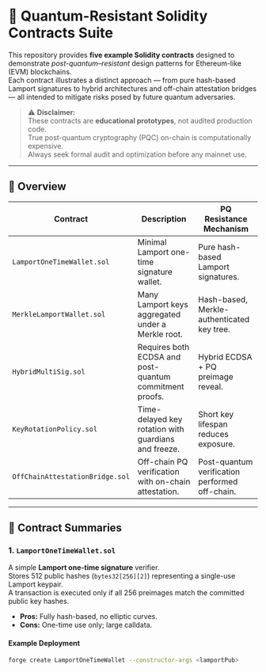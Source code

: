  # 🧠 Quantum-Resistant Solidity Contracts Suite

This repository provides **five example Solidity contracts** designed to demonstrate *post-quantum–resistant* design patterns for Ethereum-like (EVM) blockchains.  
Each contract illustrates a distinct approach — from pure hash-based Lamport signatures to hybrid architectures and off-chain attestation bridges — all intended to mitigate risks posed by future quantum adversaries.

> ⚠️ **Disclaimer:**  
> These contracts are **educational prototypes**, not audited production code.  
> True post-quantum cryptography (PQC) on-chain is computationally expensive.  
> Always seek formal audit and optimization before any mainnet use.

---

## 🧩 Overview

| Contract | Description | PQ Resistance Mechanism |
|-----------|--------------|--------------------------|
| `LamportOneTimeWallet.sol` | Minimal Lamport one-time signature wallet. | Pure hash-based Lamport signatures. |
| `MerkleLamportWallet.sol` | Many Lamport keys aggregated under a Merkle root. | Hash-based, Merkle-authenticated key tree. |
| `HybridMultiSig.sol` | Requires both ECDSA and post-quantum commitment proofs. | Hybrid ECDSA + PQ preimage reveal. |
| `KeyRotationPolicy.sol` | Time-delayed key rotation with guardians and freeze. | Short key lifespan reduces exposure. |
| `OffChainAttestationBridge.sol` | Off-chain PQ verification with on-chain attestation. | Post-quantum verification performed off-chain. |

---

## 🧱 Contract Summaries

### 1. `LamportOneTimeWallet.sol`
A simple **Lamport one-time signature** verifier.  
Stores 512 public hashes (`bytes32[256][2]`) representing a single-use Lamport keypair.  
A transaction is executed only if all 256 preimages match the committed public key hashes.

- **Pros:** Fully hash-based, no elliptic curves.
- **Cons:** One-time use only; large calldata.

#### Example Deployment
```bash
forge create LamportOneTimeWallet --constructor-args <lamportPub>
